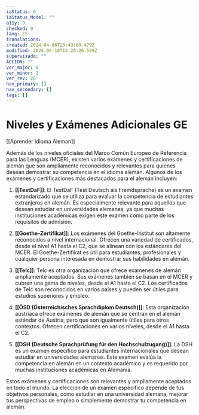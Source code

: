 ```yaml
---
iaStatus: 0
iaStatus_Model: ""
a11y: 0
checked: 0
lang: ES
translations: 
created: 2024-04-06T23:49:00.479Z
modified: 2024-06-10T15:26:26.599Z
supervisado: ""
ACCION: ""
ver_major: 0
ver_minor: 2
ver_rev: 26
nav_primary: []
nav_secondary: []
tags: []
---
```

# Niveles y Exámenes Adicionales GE

[[Aprender Idioma Aleman]]

Además de los niveles oficiales del Marco Común Europeo de Referencia para las Lenguas (MCER), existen varios exámenes y certificaciones de alemán que son ampliamente reconocidos y relevantes para quienes desean demostrar su competencia en el idioma alemán. Algunos de los exámenes y certificaciones más destacados para el alemán incluyen:

1. **[[TestDaF]]**: El TestDaF (Test Deutsch als Fremdsprache) es un examen estandarizado que se utiliza para evaluar la competencia de estudiantes extranjeros en alemán. Es especialmente relevante para aquellos que desean estudiar en universidades alemanas, ya que muchas instituciones académicas exigen este examen como parte de los requisitos de admisión.
    
2. **[[Goethe-Zertifikat]]**: Los exámenes del Goethe-Institut son altamente reconocidos a nivel internacional. Ofrecen una variedad de certificados, desde el nivel A1 hasta el C2, que se alinean con los estándares del MCER. El Goethe-Zertifikat es útil para estudiantes, profesionales y cualquier persona interesada en demostrar sus habilidades en alemán.
    
3. **[[Telc]]**: Telc es otra organización que ofrece exámenes de alemán ampliamente aceptados. Sus exámenes también se basan en el MCER y cubren una gama de niveles, desde el A1 hasta el C2. Los certificados de Telc son reconocidos en varios países y pueden ser útiles para estudios superiores y empleo.
    
4. **[[ÖSD (Österreichisches Sprachdiplom Deutsch)]]**: Esta organización austríaca ofrece exámenes de alemán que se centran en el alemán estándar de Austria, pero que son igualmente útiles para otros contextos. Ofrecen certificaciones en varios niveles, desde el A1 hasta el C2.
    
5. **[[DSH (Deutsche Sprachprüfung für den Hochschulzugang)]]**: La DSH es un examen específico para estudiantes internacionales que desean estudiar en universidades alemanas. Este examen evalúa la competencia en alemán en un contexto académico y es requerido por muchas instituciones académicas en Alemania.
    

Estos exámenes y certificaciones son relevantes y ampliamente aceptados en todo el mundo. La elección de un examen específico depende de tus objetivos personales, como estudiar en una universidad alemana, mejorar tus perspectivas de empleo o simplemente demostrar tu competencia en alemán.